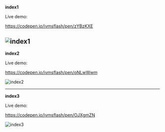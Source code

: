 **index1**

Live demo:

https://codepen.io/ivmsflash/pen/zYBzKXE

![index1](https://ivms-flash.ru/almaz/index1.png)
---

**index2**

Live demo:

https://codepen.io/ivmsflash/pen/oNLwWwm

![index2](https://ivms-flash.ru/almaz/index2.png)

---

**index3**

Live demo:

https://codepen.io/ivmsflash/pen/OJXgmZN

![index3](https://ivms-flash.ru/almaz/index3.png)


